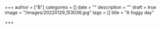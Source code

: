 +++
author = ["B"]
categories = []
date = ""
description = ""
draft = true
image = "/images/20220129_153036.jpg"
tags = []
title = "A foggy day"

+++
